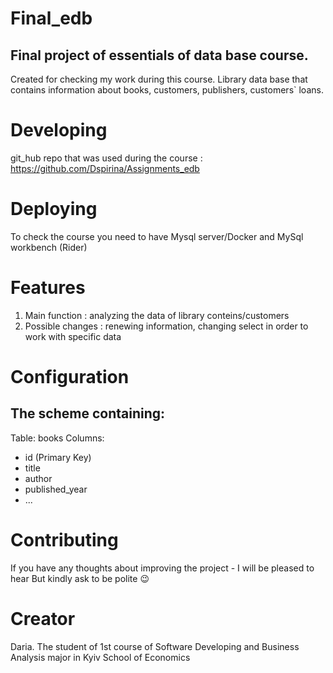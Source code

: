 # Final_edb
## Final project of essentials of data base course. 
Created for checking my work during this course. 
Library data base that contains information about books, customers, publishers, customers` loans. 

# Developing 
git_hub repo that was used during the course : https://github.com/Dspirina/Assignments_edb

# Deploying 
To check the course you need to have Mysql server/Docker and MySql workbench (Rider)

# Features 
1) Main function : analyzing the data of library conteins/customers
2) Possible changes : renewing information, changing select in order to work with specific data

# Configuration 
## The scheme containing:
Table: books
Columns:
- id (Primary Key)
- title
- author
- published_year
- ...


# Contributing 
If you have any thoughts about improving the project - I will be pleased to hear 
But kindly ask to be polite 😉

# Creator 
Daria. The student of 1st course of Software Developing and Business Analysis major in Kyiv School of Economics 





